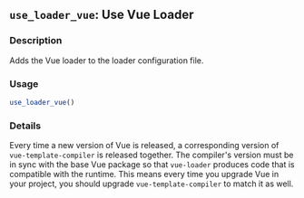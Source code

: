 ## `use_loader_vue`: Use Vue Loader

### Description


 Adds the Vue loader to the loader configuration file.


### Usage

```r
use_loader_vue()
```


### Details


 Every time a new version of Vue is released, a corresponding version of `vue-template-compiler` 
 is released together. The compiler's version must be in sync with the base Vue package so that `vue-loader` 
 produces code that is compatible with the runtime. This means every time you upgrade Vue in your project,
 you should upgrade `vue-template-compiler` to match it as well.



